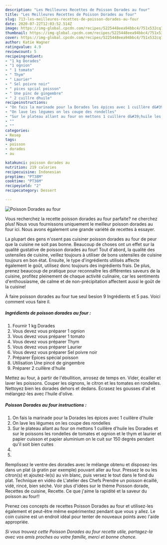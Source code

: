 ```yaml
---
description: "Les Meilleures Recettes de Poisson Dorades au four"
title: "Les Meilleures Recettes de Poisson Dorades au four"
slug: 713-les-meilleures-recettes-de-poisson-dorades-au-four
date: 2020-07-22T12:03:52.514Z
image: https://img-global.cpcdn.com/recipes/5225448eea94bbc4/751x532cq70/poisson-dorades-au-four-photo-principale-de-la-recette.jpg
thumbnail: https://img-global.cpcdn.com/recipes/5225448eea94bbc4/751x532cq70/poisson-dorades-au-four-photo-principale-de-la-recette.jpg
cover: https://img-global.cpcdn.com/recipes/5225448eea94bbc4/751x532cq70/poisson-dorades-au-four-photo-principale-de-la-recette.jpg
author: Katie Wagner
ratingvalue: 4.9
reviewcount: 5
recipeingredient:
- "1 kg Dorades"
- "1 ognion"
- " 1 tomato"
- " Thym"
- " Laurier"
- " Sel poivre noir"
- " pices spcial poisson"
- " Une pinc de gingembre"
- " 2 cuillre dhuile"
recipeinstructions:
- "On fais la marinade pour la Dorades les épices avec 1 cuillère d&#39;huile"
- "On lave les légumes on les coupe des rondelles"
- "Sur le plateau allant au four on mettons 1 cuillère d&#39;huile les Dorades et sur le poissons les rondelles de tomates et ognion et le thym et laurier et papier cuisson et papier aluminium on le cuit sur 150 degrés pendant qu&#39;il soit bien cuites"
- ""
- ""
categories:
- Resep
tags:
- poisson
- dorades
- au

katakunci: poisson dorades au 
nutrition: 219 calories
recipecuisine: Indonesian
preptime: "PT38M"
cooktime: "PT36M"
recipeyield: "2"
recipecategory: Dessert

---
```



![Poisson Dorades au four](https://img-global.cpcdn.com/recipes/5225448eea94bbc4/751x532cq70/poisson-dorades-au-four-photo-principale-de-la-recette.jpg)

Vous recherchez la recette poisson dorades au four parfaite? ne cherchez plus! Nous vous fournissons uniquement le meilleur poisson dorades au four ici. Nous avons également une grande variété de recettes à essayer.

La plupart des gens n'osent pas cuisiner poisson dorades au four de peur que la cuisine ne soit pas bonne. Beaucoup de choses ont un effet sur la qualité gustative de poisson dorades au four! Tout d'abord, la qualité des ustensiles de cuisine, veillez toujours à utiliser de bons ustensiles de cuisine toujours en bon état. Ensuite, le type d'ingrédients utilisés affecte également le goût, utilisez donc toujours des ingrédients frais. De plus, prenez beaucoup de pratique pour reconnaître les différentes saveurs de la cuisine, profitez pleinement de chaque activité culinaire, car les sentiments d'enthousiasme, de calme et de non-précipitation affectent aussi le goût de la cuisine!

<!--inarticleads1-->

À faire poisson dorades au four tue seul besion 9 Ingrédients et 5 pas. Voici comment vous faire il.

##### Ingrédients de poisson dorades au four :

1. Fournir 1 kg Dorades
1. Vous devez vous préparer 1 ognion
1. Vous devez vous préparer  1 tomato
1. Vous devez vous préparer  Thym
1. Vous devez vous préparer  Laurier
1. Vous devez vous préparer  Sel poivre noir
1. Préparer  Épices spécial poisson
1. Utilisation  Une pincé de gingembre
1. Préparer  2 cuillère d&#39;huile


Mettez au four, à partir de l&#39;ébullition, arrosez de temps en. Vider, écailler et laver les poissons. Couper les oignons, le citron et les tomates en rondelles. Nettoyez bien les dorades dehors et dedans. Écrasez les gousses d&#39;ail et mélangez-les avec l&#39;huile d&#39;olive. 

<!--inarticleads2-->

##### Poisson Dorades au four instructions :

1. On fais la marinade pour la Dorades les épices avec 1 cuillère d&#39;huile
1. On lave les légumes on les coupe des rondelles
1. Sur le plateau allant au four on mettons 1 cuillère d&#39;huile les Dorades et sur le poissons les rondelles de tomates et ognion et le thym et laurier et papier cuisson et papier aluminium on le cuit sur 150 degrés pendant qu&#39;il soit bien cuites
1. 
1. 


Remplissez le ventre des dorades avec le mélange obtenu et disposez-les dans un plat (à gratin par exemple) pouvant aller au four. Pressez le ou les citron(s) et ajoutez-le(s) au vin blanc, puis versez le tout dans le fond du plat. Technique en vidéo de L&#39;atelier des Chefs Prendre un poisson écaillé, vidé, rincé, bien séché. Voir plus d&#39;idées sur le thème Poisson dorade, Recettes de cuisine, Recette. Ce que j&#39;aime la rapidité et la saveur du poisson au four!! 

<!--inarticleads1-->

<p>
Prenez ces concepts de recettes Poisson Dorades au four et utilisez-les également et peut-être même expérimentez pendant que vous y allez. Le coin cuisine est un endroit idéal pour tenter de nouveaux points avec l'aide appropriée.
</p>

<p>
<i>Si vous trouvez cette Poisson Dorades au four recette utile, partagez-la avec vos amis proches ou votre famille, merci et bonne chance.</i>
</p>
